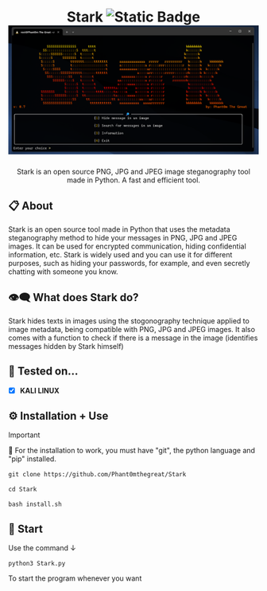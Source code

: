 <h1 align="center">
    <a>Stark</a>
    <img alt="Static Badge" src="https://img.shields.io/badge/Version-0.7-green">
    <img src="Stark.png">
</h1>
<p align="center">Stark is an open source PNG, JPG and JPEG image steganography tool made in Python. A fast and efficient tool.</p>

## 📋 About
Stark is an open source tool made in Python that uses the metadata steganography method to hide your messages in PNG, JPG and JPEG images. It can be used for encrypted communication, hiding confidential information, etc.
Stark is widely used and you can use it for different purposes, such as hiding your passwords, for example, and even secretly chatting with someone you know.

## 👁‍🗨 What does Stark do?
Stark hides texts in images using the stogonography technique applied to image metadata, being compatible with PNG, JPG and JPEG images. It also comes with a function to check if there is a message in the image (identifies messages hidden by Stark himself)

## 🧬 Tested on...
 - [x] **KALI LINUX** 

## ⚙️ Installation + Use
> [!IMPORTANT]
> 📩
> For the installation to work, you must have "git", the python language and "pip" installed.
```
git clone https://github.com/Phant0mthegreat/Stark
```
```
cd Stark
```
```
bash install.sh
```
## 💉 Start
Use the command ↓
```
python3 Stark.py
```
To start the program whenever you want
